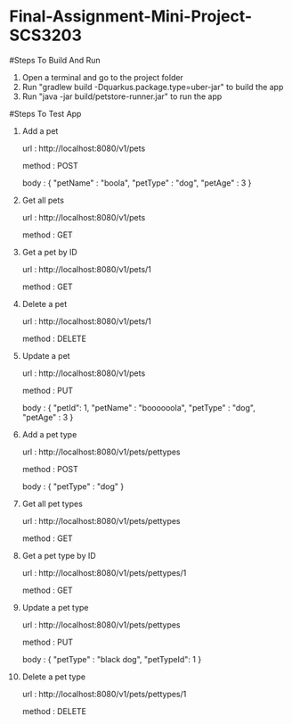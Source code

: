 # Final-Assignment-Mini-Project-SCS3203

#Steps To Build And Run

1. Open a terminal and go to the project folder
2. Run "gradlew build -Dquarkus.package.type=uber-jar" to build the app
3. Run "java -jar build/petstore-runner.jar" to run the app

#Steps To Test App

1. Add a pet
	
	url : http://localhost:8080/v1/pets
	
	method : POST
	
	body : {
		    "petName" : "boola",
		    "petType" : "dog",
		    "petAge" : 3
		}

2. Get all pets

	url : http://localhost:8080/v1/pets
	
	method : GET

3. Get a pet by ID

	url : http://localhost:8080/v1/pets/1
	
	method : GET

4. Delete a pet

	url : http://localhost:8080/v1/pets/1
	
	method : DELETE
	
5. Update a pet

	url : http://localhost:8080/v1/pets
	
	method : PUT

	body : {
		    "petId": 1,
		    "petName" : "boooooola",
		    "petType" : "dog",
		    "petAge" : 3
		}

6. Add a pet type

	url : http://localhost:8080/v1/pets/pettypes
	
	method : POST

	body : {
		    "petType" : "dog"
		}

7. Get all pet types

	url : http://localhost:8080/v1/pets/pettypes
	
	method : GET

8. Get a pet type by ID

	url : http://localhost:8080/v1/pets/pettypes/1
	
	method : GET

9. Update a pet type

	url : http://localhost:8080/v1/pets/pettypes
	
	method : PUT
	
	body : {
		    "petType" : "black dog",
		    "petTypeId": 1
		}

10. Delete a pet type

	url : http://localhost:8080/v1/pets/pettypes/1
	
	method : DELETE
